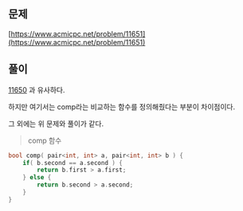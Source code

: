 ## 문제

[https://www.acmicpc.net/problem/11651](https://www.acmicpc.net/problem/11651)

## 풀이

[11650](https://github.com/ChanGrea/Algorithm/blob/master/BOJ/sort/11650.md) 과 유사하다.

하지만 여기서는 comp라는 비교하는 함수를 정의해줬다는 부분이 차이점이다.

그 외에는 위 문제와 풀이가 같다.

> comp 함수

```c++
bool comp( pair<int, int> a, pair<int, int> b ) {
    if( b.second == a.second ) {
        return b.first > a.first;
    } else {
        return b.second > a.second;
    }
}
```
